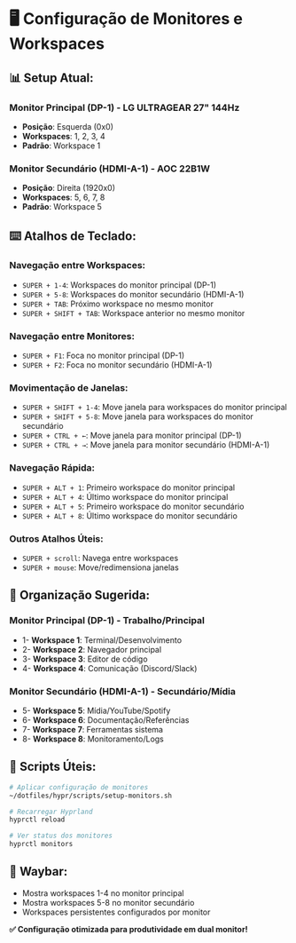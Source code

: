 # 🖥️ Configuração de Monitores e Workspaces

## 📊 **Setup Atual:**

### **Monitor Principal (DP-1)** - LG ULTRAGEAR 27" 144Hz

- **Posição**: Esquerda (0x0)
- **Workspaces**: 1, 2, 3, 4
- **Padrão**: Workspace 1

### **Monitor Secundário (HDMI-A-1)** - AOC 22B1W

- **Posição**: Direita (1920x0)
- **Workspaces**: 5, 6, 7, 8
- **Padrão**: Workspace 5

## ⌨️ **Atalhos de Teclado:**

### **Navegação entre Workspaces:**

- `SUPER + 1-4`: Workspaces do monitor principal (DP-1)
- `SUPER + 5-8`: Workspaces do monitor secundário (HDMI-A-1)
- `SUPER + TAB`: Próximo workspace no mesmo monitor
- `SUPER + SHIFT + TAB`: Workspace anterior no mesmo monitor

### **Navegação entre Monitores:**

- `SUPER + F1`: Foca no monitor principal (DP-1)
- `SUPER + F2`: Foca no monitor secundário (HDMI-A-1)

### **Movimentação de Janelas:**

- `SUPER + SHIFT + 1-4`: Move janela para workspaces do monitor principal
- `SUPER + SHIFT + 5-8`: Move janela para workspaces do monitor secundário
- `SUPER + CTRL + ←`: Move janela para monitor principal (DP-1)
- `SUPER + CTRL + →`: Move janela para monitor secundário (HDMI-A-1)

### **Navegação Rápida:**

- `SUPER + ALT + 1`: Primeiro workspace do monitor principal
- `SUPER + ALT + 4`: Último workspace do monitor principal  
- `SUPER + ALT + 5`: Primeiro workspace do monitor secundário
- `SUPER + ALT + 8`: Último workspace do monitor secundário

### **Outros Atalhos Úteis:**

- `SUPER + scroll`: Navega entre workspaces
- `SUPER + mouse`: Move/redimensiona janelas

## 🎯 **Organização Sugerida:**

### **Monitor Principal (DP-1)** - Trabalho/Principal

- 1- **Workspace 1**: Terminal/Desenvolvimento
- 2- **Workspace 2**: Navegador principal
- 3- **Workspace 3**: Editor de código
- 4- **Workspace 4**: Comunicação (Discord/Slack)

### **Monitor Secundário (HDMI-A-1)** - Secundário/Mídia

- 5- **Workspace 5**: Mídia/YouTube/Spotify
- 6- **Workspace 6**: Documentação/Referências
- 7- **Workspace 7**: Ferramentas sistema
- 8- **Workspace 8**: Monitoramento/Logs

## 🔧 **Scripts Úteis:**

```bash
# Aplicar configuração de monitores
~/dotfiles/hypr/scripts/setup-monitors.sh

# Recarregar Hyprland
hyprctl reload

# Ver status dos monitores
hyprctl monitors
```

## 📱 **Waybar:**

- Mostra workspaces 1-4 no monitor principal
- Mostra workspaces 5-8 no monitor secundário
- Workspaces persistentes configurados por monitor

**✅ Configuração otimizada para produtividade em dual monitor!**
